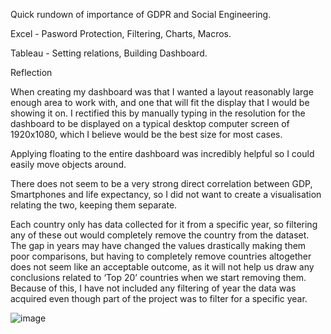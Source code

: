 Quick rundown of importance of GDPR and Social Engineering.

Excel -  Pasword Protection, Filtering, Charts, Macros.

Tableau - Setting relations, Building Dashboard.



Reflection

When creating my dashboard was that I wanted a layout reasonably large enough area to work with, and one that will fit the display that I would be showing it on. I rectified this by manually typing in the resolution for the dashboard to be displayed on a typical desktop computer screen of 1920x1080, which I believe would be the best size for most cases.

Applying  floating to the entire dashboard was incredibly helpful so I could easily move objects around.

There does not seem to be a very strong direct correlation between GDP, Smartphones and life expectancy, so I did not want to create a visualisation relating the two, keeping them separate.

Each country only has data collected for it from a specific year, so filtering any of these out would completely remove the country from the dataset. The gap in years may have changed the values drastically making them poor comparisons, but having to completely remove countries altogether does not seem like an acceptable outcome, as it will not help us draw any conclusions related to ‘Top 20’ countries when we start removing them. Because of this, I have not included any filtering of year the data was acquired even though part of the project was to filter for a specific year.

![image](https://github.com/Jonny-cmd/Excel-Tableau/assets/133645997/cc7a72d9-c2bd-494b-b610-e21ee12ec9fd)
